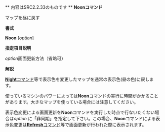 ** 内容はSRC2.2.33のものです **
**Noonコマンド**

マップを昼に戻す

**書式**

**Noon** [*option*]

**指定項目説明**

*option*画面更新方法（省略可）

**解説**

[**Night**コマンド](Nightコマンド.md)等で表示色を変更したマップを通常の表示色(昼の色)に戻します。

使っているマシンのパワーによっては**Noon**コマンドの実行に時間がかかることがあります。大きなマップを使っている場合には注意してください。

表示色変更による画面更新を**Noon**コマンドを実行した時点で行ないたくない場合は*option* に「非同期」を指定して下さい。この場合、**Noon**コマンドによる表示色変更は[**Refresh**コマンド](Refreshコマンド.md)等で画面更新が行われた際に表示されます。
